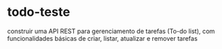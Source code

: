# todo-teste
construir uma API REST para gerenciamento de tarefas (To-do list), com funcionalidades básicas de criar, listar, atualizar e remover tarefas
